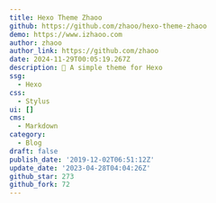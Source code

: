 ```yaml
---
title: Hexo Theme Zhaoo
github: https://github.com/zhaoo/hexo-theme-zhaoo
demo: https://www.izhaoo.com
author: zhaoo
author_link: https://github.com/zhaoo
date: 2024-11-29T00:05:19.267Z
description: 🐳 A simple theme for Hexo
ssg:
  - Hexo
css:
  - Stylus
ui: []
cms:
  - Markdown
category:
  - Blog
draft: false
publish_date: '2019-12-02T06:51:12Z'
update_date: '2023-04-28T04:04:26Z'
github_star: 273
github_fork: 72
---
```

